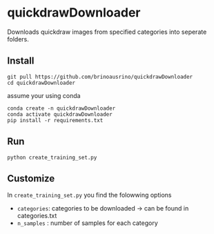 # quickdrawDownloader

Downloads quickdraw images from specified categories into seperate folders.

## Install

```
git pull https://github.com/brinoausrino/quickdrawDownloader
cd quickdrawDownloader
```

assume your using conda

```
conda create -n quickdrawDownloader
conda activate quickdrawDownloader
pip install -r requirements.txt
```

## Run

```
python create_training_set.py
```

## Customize

In `create_training_set.py` you find the folowwing options

* `categories`: categories to be downloaded -> can be found in categories.txt
* `n_samples` : number of samples for each category